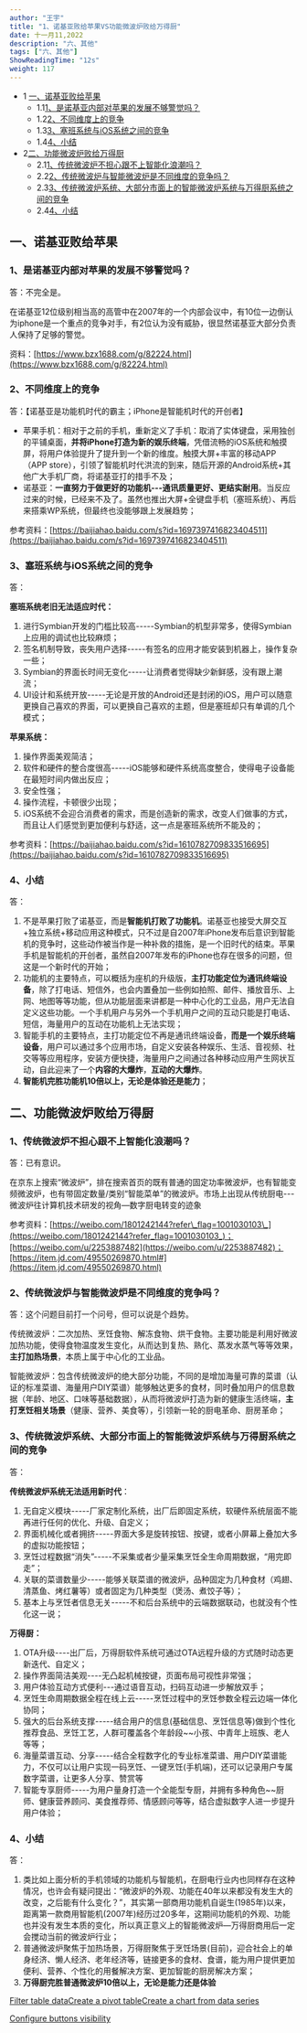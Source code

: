 ```yaml
---
author: "王宇"
title: "1、诺基亚败给苹果VS功能微波炉败给万得厨"
date: 十一月11,2022
description: "六、其他"
tags: ["六、其他"]
ShowReadingTime: "12s"
weight: 117
---
```

*   1 [一、诺基亚败给苹果](#id-1、诺基亚败给苹果VS功能微波炉败给万得厨-一、诺基亚败给苹果)
    *   1.1[1、是诺基亚内部对苹果的发展不够警觉吗？](#id-1、诺基亚败给苹果VS功能微波炉败给万得厨-1、是诺基亚内部对苹果的发展不够警觉吗？)
    *   1.2[2、不同维度上的竞争](#id-1、诺基亚败给苹果VS功能微波炉败给万得厨-2、不同维度上的竞争)
    *   1.3[3、塞班系统与iOS系统之间的竞争](#id-1、诺基亚败给苹果VS功能微波炉败给万得厨-3、塞班系统与iOS系统之间的竞争)
    *   1.4[4、小结](#id-1、诺基亚败给苹果VS功能微波炉败给万得厨-4、小结)
*   2[二、功能微波炉败给万得厨](#id-1、诺基亚败给苹果VS功能微波炉败给万得厨-二、功能微波炉败给万得厨)
    *   2.1[1、传统微波炉不担心跟不上智能化浪潮吗？](#id-1、诺基亚败给苹果VS功能微波炉败给万得厨-1、传统微波炉不担心跟不上智能化浪潮吗？)
    *   2.2[2、传统微波炉与智能微波炉是不同维度的竞争吗？](#id-1、诺基亚败给苹果VS功能微波炉败给万得厨-2、传统微波炉与智能微波炉是不同维度的竞争吗？)
    *   2.3[3、传统微波炉系统、大部分市面上的智能微波炉系统与万得厨系统之间的竞争](#id-1、诺基亚败给苹果VS功能微波炉败给万得厨-3、传统微波炉系统、大部分市面上的智能微波炉系统与万得厨系统之间的竞争)
    *   2.4[4、小结](#id-1、诺基亚败给苹果VS功能微波炉败给万得厨-4、小结.1)

一、诺基亚败给苹果
-----------------------------------------------------------------------------------------------------------------------------------------------------------------------------------------------------------------------------------------------------------------------------------------------------------------------------------------------------------------------------------------------------------------------------------------------------------------------------------------------------------------------------------------------------------------------------------------------------------------------------------------------------------------------------------------------------------------------------------------------------------

### 1、是诺基亚内部对苹果的发展不够警觉吗？

答：不完全是。

在诺基亚12位级别相当高的高管中在2007年的一个内部会议中，有10位一边倒认为iphone是一个重点的竞争对手，有2位认为没有威胁，很显然诺基亚大部分负责人保持了足够的警觉。

资料：[https://www.bzx1688.com/g/82224.html](https://www.bzx1688.com/g/82224.html)

### 2、不同维度上的竞争

答：【诺基亚是功能机时代的霸主；iPhone是智能机时代的开创者】

*   苹果手机：相对于之前的手机，重新定义了手机：取消了实体键盘，采用独创的平铺桌面，**并将iPhone打造为新的娱乐终端**，凭借流畅的iOS系统和触摸屏，将用户体验提升了提升到一个新的维度。触摸大屏+丰富的移动APP（APP store），引领了智能机时代洪流的到来，随后开源的Android系统+其他广大手机厂商，将诺基亚打的措手不及；
*   诺基亚：**一直努力于做更好的功能机---通讯质量更好、更结实耐用**。当反应过来的时候，已经来不及了。虽然也推出大屏+全键盘手机（塞班系统）、再后来搭乘WP系统，但最终也没能够跟上发展趋势；

参考资料：[https://baijiahao.baidu.com/s?id=1697397416823404511](https://baijiahao.baidu.com/s?id=1697397416823404511)

### 3、塞班系统与iOS系统之间的竞争

答：

**塞班系统老旧无法适应时代：**

1.  进行Symbian开发的门槛比较高-----Symbian的机型非常多，使得Symbian上应用的调试也比较麻烦；
2.  签名机制导致，丧失用户选择-----有签名的应用才能安装到机器上，操作复杂一些；
3.  Symbian的界面长时间无变化-----让消费者觉得缺少新鲜感，没有跟上潮流；
4.  UI设计和系统开放-----无论是开放的Android还是封闭的iOS，用户可以随意更换自己喜欢的界面，可以更换自己喜欢的主题，但是塞班却只有单调的几个模式；

**苹果系统：**

1.  操作界面美观简洁；
2.  软件和硬件的整合度很高-----iOS能够和硬件系统高度整合，使得电子设备能在最短时间内做出反应；
3.  安全性强；
4.  操作流程，卡顿很少出现；
5.  iOS系统不会迎合消费者的需求，而是创造新的需求，改变人们做事的方式，而且让人们感觉到更加便利与舒适，这一点是塞班系统所不能及的；

参考资料：[https://baijiahao.baidu.com/s?id=1610782709833516695](https://baijiahao.baidu.com/s?id=1610782709833516695)

### 4、小结

答：

1.  不是苹果打败了诺基亚，而是**智能机打败了功能机**。诺基亚也接受大屏交互+独立系统+移动应用这种模式，只不过是自2007年iPhone发布后意识到智能机的竞争时，这些动作被当作是一种补救的措施，是一个旧时代的结束。苹果手机是智能机的开创者，虽然自2007年发布的iPhone也存在很多的问题，但这是一个新时代的开始；
2.  功能机的主要特点，可以概括为座机的升级版，**主打功能定位为通讯终端设备**，除了打电话、短信外，也会内置叠加一些例如拍照、邮件、播放音乐、上网、地图等等功能，但从功能层面来讲都是一种中心化的工业品，用户无法自定义这些功能。一个手机用户与另外一个手机用户之间的互动只能是打电话、短信，海量用户的互动在功能机上无法实现；
3.  智能手机的主要特点，主打功能定位不再是通讯终端设备，**而是一个娱乐终端设备**，用户可以通过多个应用市场，自定义安装各种娱乐、生活、音视频、社交等等应用程序，安装方便快捷，海量用户之间通过各种移动应用产生网状互动，自此迎来了一个**内容的大爆炸**，**互动的大爆炸**。
4.  **智能机完胜功能机10倍以上，无论是体验还是能力**；

二、功能微波炉败给万得厨
------------

### 1、传统微波炉不担心跟不上智能化浪潮吗？

答：已有意识。

在京东上搜索“微波炉”，排在搜索首页的既有普通的固定功率微波炉，也有智能变频微波炉，也有带固定数量/类别“智能菜单”的微波炉。市场上出现从传统厨电---微波炉往计算机技术研发的视角—数字厨电转变的迹象

参考资料：[https://weibo.com/1801242144?refer\_flag=1001030103\_](https://weibo.com/1801242144?refer_flag=1001030103_)；[https://weibo.com/u/2253887482](https://weibo.com/u/2253887482)；[https://item.jd.com/49550269870.html#](https://item.jd.com/49550269870.html)

### 2、传统微波炉与智能微波炉是不同维度的竞争吗？

答：这个问题目前打一个问号，但可以说是个趋势。

传统微波炉：二次加热、烹饪食物、解冻食物、烘干食物。主要功能是利用好微波加热功能，使得食物温度发生变化，从而达到复热、熟化、蒸发水蒸气等等效果，**主打加热场景**，本质上属于中心化的工业品。

智能微波炉：包含传统微波炉的绝大部分功能，不同的是增加海量可靠的菜谱（认证的标准菜谱、海量用户DIY菜谱）能够触达更多的食材，同时叠加用户的信息数据（年龄、地区、口味等基础数据），从而将微波炉打造为新的健康生活终端，**主打烹饪相关场景**（健康、营养、美食等），引领新一轮的厨电革命、厨房革命；

### 3、传统微波炉系统、大部分市面上的智能微波炉系统与万得厨系统之间的竞争

答：

**传统微波炉系统无法适用新时代**：

1.  无自定义模块-----厂家定制化系统，出厂后即固定系统，软硬件系统层面不能再进行任何的优化、升级、自定义；
2.  界面机械化或者拥挤-----界面大多是旋转按钮、按键，或者小屏幕上叠加大多的虚拟功能按钮；
3.  烹饪过程数据“消失”-----不采集或者少量采集烹饪全生命周期数据，“用完即走”；
4.  关联的菜谱数量少-----能够关联菜谱的微波炉，品种固定为几种食材（鸡翅、清蒸鱼、烤红薯等）或者固定为几种类型（煲汤、煮饺子等）；
5.  基本上与烹饪者信息无关-----不和后台系统中的云端数据联动，也就没有个性化这一说；

**万得厨：**

1.  OTA升级----出厂后，万得厨软件系统可通过OTA远程升级的方式随时动态更新迭代、自定义；
2.  操作界面简洁美观----无凸起机械按键，页面布局可视性非常强；
3.  用户体验互动方式便利---通过语音互动，扫码互动进一步解放双手；
4.  烹饪生命周期数据全程在线上云-----烹饪过程中的烹饪参数全程云边端一体化协同；
5.  强大的后台系统支撑-----结合用户的信息(基础信息、烹饪信息等)做到个性化推荐食品、烹饪工艺，人群可覆盖各个年龄段~~小孩、中青年上班族、老人等等；
6.  海量菜谱互动、分享-----结合全程数字化的专业标准菜谱、用户DIY菜谱能力，不仅可以让用户实现一码烹饪、一键烹饪(手机端)，还可以记录用户专属数字菜谱，让更多人分享、赞赏等
7.  智能专享厨师-----为用户量身打造一个全能型专厨，并拥有多种角色~~厨师、健康营养顾问、美食推荐师、情感顾问等等，结合虚拟数字人进一步提升用户体验；

### 4、小结

答：

1.  类比如上面分析的手机领域的功能机与智能机，在厨电行业内也同样存在这种情况，也许会有疑问提出：“微波炉的外观、功能在40年以来都没有发生大的改变，之后能有什么变化？”，其实第一部商用功能机自诞生(1985年)以来，距离第一款商用智能机(2007年)经历过20多年，这期间功能机的外观、功能也并没有发生本质的变化，所以真正意义上的智能微波炉—万得厨商用后一定会搅动当前的微波炉行业；
2.  普通微波炉聚焦于加热场景，万得厨聚焦于烹饪场景(目前)，迎合社会上的单身经济、懒人经济、老年经济等，链接更多的食材、食谱，能为用户提供更加便利、营养、个性化的用餐解决方案、更加智能的厨房解决方案；
3.  **万得厨完胜普通微波炉10倍以上，无论是能力还是体验**

  

  

  

[Filter table data](#)[Create a pivot table](#)[Create a chart from data series](#)

[Configure buttons visibility](/users/tfac-settings.action)
